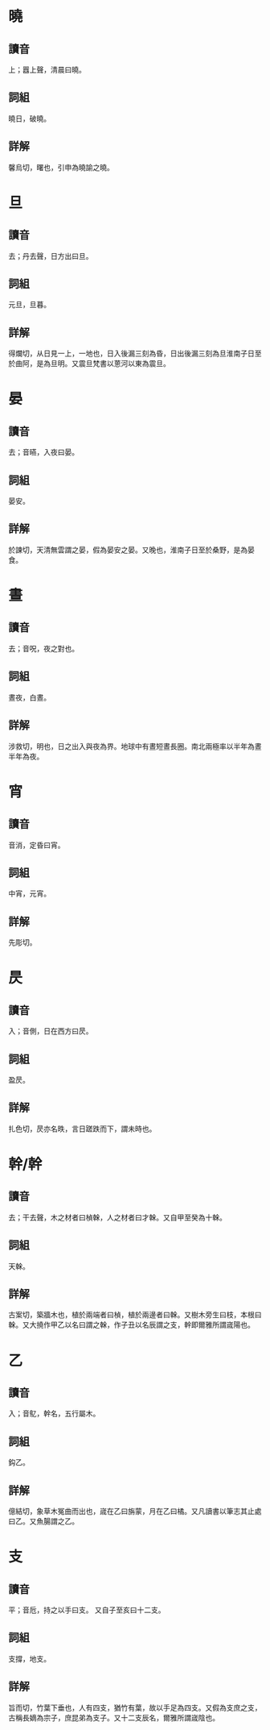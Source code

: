 # 曉

## 讀音
上；囂上聲，清晨曰曉。

## 詞組
曉日，破曉。

## 詳解
馨烏切，曙也，引申為曉諭之曉。

# 旦

## 讀音
去；丹去聲，日方出曰旦。

## 詞組
元旦，旦暮。

## 詳解
得爛切，从日見一上，一地也，日入後漏三刻為昏，日出後漏三刻為旦淮南子日至於曲阿，是為旦明。又震旦梵書以蒽河以東為震旦。

# 晏

## 讀音
去；音曣，入夜曰晏。

## 詞組
晏安。

## 詳解
於諫切，天清無雲謂之晏，假為晏安之晏。又晚也，淮南子日至於桑野，是為晏食。

# 晝

## 讀音
去；音呪，夜之對也。

## 詞組
晝夜，白晝。

## 詳解
涉救切，明也，日之出入與夜為界。地球中有晝短晝長圈。南北兩極率以半年為晝半年為夜。

# 宵

## 讀音
音消，定昏曰宵。

## 詞組
中宵，元宵。

## 詳解
先彫切。

# 昃

## 讀音
入；音側，日在西方曰昃。

## 詞組
盈昃。

## 詳解
扎色切，昃亦名昳，言日蹉跌而下，謂未時也。

# 幹/幹

## 讀音
去；干去聲，木之材者曰楨榦，人之材者曰才榦。又自甲至癸為十榦。

## 詞組
天榦。

## 詳解
古案切，築牆木也，植於兩端者曰楨，植於兩邊者曰榦。又樹木旁生曰枝，本根曰榦。又大撓作甲乙以名曰謂之榦，作子丑以名辰謂之支，幹即爾雅所謂𡻕陽也。

# 乙

## 讀音
入；音鳦，幹名，五行屬木。

## 詞組
鈎乙。

## 詳解
億結切，象草木冤曲而出也，𡻕在乙曰旃蒙，月在乙曰橘。又凡讀書以筆志其止處曰乙。又魚腸謂之乙。


# 支

## 讀音
平；音卮，持之以手曰支。 又自子至亥曰十二支。

## 詞組
支撐，地支。

## 詳解
旨而切，竹葉下垂也，人有四支，猶竹有葉，故以手足為四支。又假為支庶之支，古稱長嫡為宗子，庶昆弟為支子。又十二支辰名，爾雅所謂𡻕陰也。


